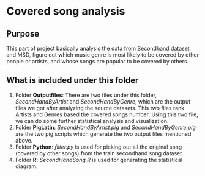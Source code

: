 # Covered song analysis
## Purpose
This part of project basically analysis the data from Secondhand dataset and MSD, figure out which music genre is most likely to be covered by other people or artists, and whose songs are popular to be covered by others.
## What is included under this folder
1. Folder **Outputfiles**:
	There are two files under this folder, *SecondHandByArtist* and *SecondHandByGenre*, which are the output files we got after analyzing the source datasets. This two files rank Artists and Genres based the covered songs number. Using this two file, we can do some further statistical analysis and visualization.
2. Folder **PigLatin**:
	*SecondHandByArtist.pig* and *SecondHandByGenre.pig* are the two pig scripts which generate the two output files mentioned above.
3. Folder **Python**:
	*filter.py* is used for picking out all the original song (covered by other songs) from the train secondhand song dataset.
4. Folder **R**:
	*SecondHandSong.R* is used for generating the statistical diagram.